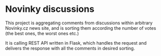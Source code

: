 # Novinky discussions
This project is aggregating comments from discussions within arbitrary Novinky.cz news site, and is sorting them according the number of votes (the best ones, the worst ones etc.)

It is calling REST API written in Flask, which handles the request and delivers the response with all the comments in desired sorting.
